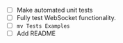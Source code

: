 
- [ ] Make automated unit tests
- [ ] Fully test WebSocket functionality.
- [ ] `mv Tests Examples` 
- [ ] Add README
